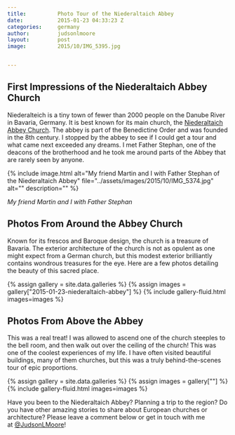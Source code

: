 ```yaml
---
title:			Photo Tour of the Niederaltaich Abbey
date:			2015-01-23 04:33:23 Z
categories:		germany
author:			judsonlmoore
layout:			post
image:			2015/10/IMG_5395.jpg


---
```


## First Impressions of the Niederaltaich Abbey Church

Niederalteich is a tiny town of fewer than 2000 people on the Danube River in Bavaria, Germany. It is best known for its main church, the [Niederaltaich Abbey Church](http://www.abtei-niederaltaich.de/). The abbey is part of the Benedictine Order and was founded in the 8th century. I stopped by the abbey to see if I could get a tour and what came next exceeded any dreams. I met Father Stephan, one of the deacons of the brotherhood and he took me around parts of the Abbey that are rarely seen by anyone.

{% include image.html alt="My friend Martin and I with Father Stephan of the Niederaltaich Abbey" file="../assets/images/2015/10/IMG_5374.jpg" alt="" description="" %}

_My friend Martin and I with Father Stephan_

## Photos From Around the Abbey Church

Known for its frescos and Baroque design, the church is a treasure of Bavaria. The exterior architecture of the church is not as opulent as one might expect from a German church, but this modest exterior brilliantly contains wondrous treasures for the eye. Here are a few photos detailing the beauty of this sacred place.

{% assign gallery = site.data.galleries %}
{% assign images = gallery["2015-01-23-niederaltaich-abbey"] %}
{% include gallery-fluid.html images=images %}

## Photos From Above the Abbey

This was a real treat! I was allowed to ascend one of the church steeples to the bell room, and then walk out over the ceiling of the church! This was one of the coolest experiences of my life. I have often visited beautiful buildings, many of them churches, but this was a truly behind-the-scenes tour of epic proportions.

{% assign gallery = site.data.galleries %}
{% assign images = gallery[""] %}
{% include gallery-fluid.html images=images %}

Have you been to the Niederaltaich Abbey? Planning a trip to the region? Do you have other amazing stories to share about European churches or architecture? Please leave a comment below or get in touch with me at [@JudsonLMoore](http://twitter.com/judsonlmoore)!
